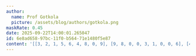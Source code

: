 ```yaml
---
author:
  name: Prof Gotkola
  picture: /assets/blog/authors/gotkola.png
maskRate: 0.45
date: 2025-09-22T14:00:01.265047
id: 6e8ad658-97bc-11f0-b564-71e1480f5e87
content: '[[3, 2, 1, 5, 6, 4, 8, 0, 9], [9, 8, 0, 0, 3, 1, 0, 0, 6], [4, 0, 7, 2, 0, 8, 3, 0, 0], [7, 0, 0, 1, 8, 3, 9, 0, 0], [1, 3, 0, 4, 0, 0, 7, 8, 5], [0, 0, 0, 0, 0, 0, 0, 0, 3], [6, 9, 4, 8, 0, 2, 1, 3, 7], [0, 1, 0, 0, 4, 0, 5, 0, 0], [5, 0, 0, 0, 1, 0, 0, 6, 2]]'
---
```

